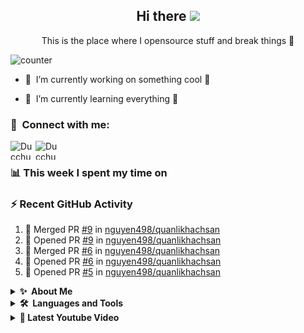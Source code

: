 <div align="center">

## Hi there <img src="https://media.giphy.com/media/hvRJCLFzcasrR4ia7z/giphy.gif" width="25px">
</div>

<p align="center">
  This is the place where I opensource stuff and break things 🐧
</div>

![counter](https://enw1qku56qiqbo4.m.pipedream.net)

- 🐧 &nbsp;I’m currently working on something cool 🐧

- 🐧 &nbsp;I’m currently learning everything 🐧

### 🔗 &nbsp;Connect with me:

[<img align="left" alt="Ducchuy | YouTube" height="30" width="40" src="https://raw.githubusercontent.com/rahuldkjain/github-profile-readme-generator/master/src/images/icons/Social/youtube.svg" />][youtube]
[<img align="left" alt="Ducchuy | facebook" height="30" width="40" src="https://raw.githubusercontent.com/rahuldkjain/github-profile-readme-generator/master/src/images/icons/Social/facebook.svg" />][facebook]

<br />

### 📊 This week I spent my time on

<!--START_SECTION:waka-->
<!--END_SECTION:waka-->

### :zap: Recent GitHub Activity

  <!--START_SECTION:activity-->
  1. 🎉 Merged PR [#9](https://github.com/nguyen498/quanlikhachsan/pull/9) in [nguyen498/quanlikhachsan](https://github.com/nguyen498/quanlikhachsan)
  2. 💪 Opened PR [#9](https://github.com/nguyen498/quanlikhachsan/pull/9) in [nguyen498/quanlikhachsan](https://github.com/nguyen498/quanlikhachsan)
  3. 🎉 Merged PR [#6](https://github.com/nguyen498/quanlikhachsan/pull/6) in [nguyen498/quanlikhachsan](https://github.com/nguyen498/quanlikhachsan)
  4. 💪 Opened PR [#6](https://github.com/nguyen498/quanlikhachsan/pull/6) in [nguyen498/quanlikhachsan](https://github.com/nguyen498/quanlikhachsan)
  5. 💪 Opened PR [#5](https://github.com/nguyen498/quanlikhachsan/pull/5) in [nguyen498/quanlikhachsan](https://github.com/nguyen498/quanlikhachsan)
  <!--END_SECTION:activity-->

<details>
  <summary><b>✨&nbsp;&nbsp;About&nbsp;Me</b></summary>
  <br/>

  I am a Student. 🐧

  ### My Project
  All of my projects are released as open-source on GitHub, this includes some of my GitHub trending projects:
  - [Comic website](https://github.com/onggiabayluon/comic-node-docker) - My first project using nodejs mongodb docker.
  - [Hotel website](https://github.com/onggiabayluon/quanlikhachsan) - School project using python mysql.
  - [and many more &nbsp; ⏩](https://github.com/onggiabayluon?tab=repositories) 
</details>

<details>
  <summary><b>🛠️&nbsp;&nbsp;Languages&nbsp;and&nbsp;Tools</b></summary>
  <br/>
  <p align="left"><a href="https://nodejs.org" target="_blank"> <img src="https://raw.githubusercontent.com/devicons/devicon/master/icons/nodejs/nodejs-original-wordmark.svg" alt="nodejs" width="40"/> </a>
  <a href="https://www.mongodb.com/" target="_blank"> <img src="https://raw.githubusercontent.com/devicons/devicon/master/icons/mongodb/mongodb-original-wordmark.svg" alt="mongodb" width="40"/> </a>
  <a href="https://expressjs.com" target="_blank"> <img src="https://raw.githubusercontent.com/devicons/devicon/master/icons/express/express-original-wordmark.svg" alt="express" width="40"/> </a>
  <a href="https://www.docker.com/" target="_blank"> <img src="https://raw.githubusercontent.com/devicons/devicon/master/icons/docker/docker-original-wordmark.svg" alt="docker" width="40"/> </a>
  <a href="https://www.python.org" target="_blank"> <img src="https://raw.githubusercontent.com/devicons/devicon/master/icons/python/python-original.svg" alt="python" width="40"/> </a>
  <a href="https://www.mysql.com/" target="_blank"> <img src="https://raw.githubusercontent.com/devicons/devicon/master/icons/mysql/mysql-original-wordmark.svg" alt="mysql" width="40"/> </a></p>
</details>

<details>
  <summary><b>🎥 Latest Youtube Video</b></summary>
  <br />
  
  <!-- BLOG-POST-LIST:START -->
- [Stoneshard Dagger &amp; Sword build #3 - Double second wind](https://www.youtube.com/watch?v=AwSQY4pLsWc)
- [Stoneshard Dagger &amp; Sword build #2 - Skeleton KingsGuard Boss Fight](https://www.youtube.com/watch?v=DCTPNEGE_e8)
- [Stoneshard Dagger &amp; Sword build #1 - Cultist Boss Fight](https://www.youtube.com/watch?v=Ru8aOuugKk4)
- [Darkest Dungeon Modded - Boss Fight &lpar;Levantine Janissary&rpar;](https://www.youtube.com/watch?v=gdMLhl8xl-g)
<!-- BLOG-POST-LIST:END -->
  
</details>

[facebook]: https://www.facebook.com/ducchuy123
[youtube]: https://www.youtube.com/channel/UCN-ZLyAreoGPC5rT4vj7aCw
